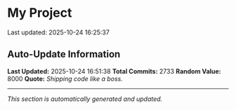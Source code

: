 # My Project


Last updated: 2025-10-24 16:25:37




















































































































































































































































































































































































































































































































































































































































































































































































































































































































































































































































































































































































































































































































































































































































































































































































































































































































































































































































































































































































































































































































































































































































































































































































































































































































































































































































































































































































































































































































































































































































































































































































































































## Auto-Update Information

**Last Updated:** 2025-10-24 16:51:38
**Total Commits:** 2733
**Random Value:** 8000
**Quote:** _Shipping code like a boss._

---
_This section is automatically generated and updated._